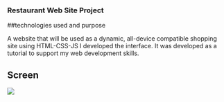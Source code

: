 ### Restaurant Web Site Project

##technologies used and purpose

A website that will be used as a dynamic, all-device compatible shopping site using HTML-CSS-JS
I developed the interface. 
It was developed as a tutorial to support my web development skills.

## Screen
![](screen.gif)
